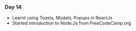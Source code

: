 ####
### Day 14

 - Learnt  using Toasts, Modals, Popups in ReactJs
 - Started introduction to Node.Js from FreeCodeCamp.org
